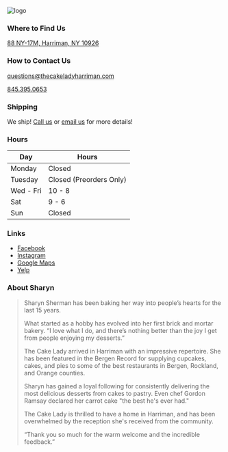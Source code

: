 <link rel="shortcut icon" type="image/png" href="./images/favicon.png">

![logo](./images/logo.avif)

### Where to Find Us
[88 NY-17M, Harriman, NY 10926](https://goo.gl/maps/Pt9AJTcURvp4d798A)

### How to Contact Us
[questions@thecakeladyharriman.com](mailto:questions@thecakeladyharriman.com)

[845.395.0653](tel:18453950653)

### Shipping
We ship! [Call us](tel:18453950653) or [email us](mailto:questions@thecakeladyharriman.com?subject=I%20have%20a%20question%20about%20shipping) for more details!

### Hours

| Day | Hours |
| --- | ----- |
| Monday | Closed |
| Tuesday | Closed (Preorders Only) |
| Wed - Fri | 10 - 8 |
| Sat | 9 - 6 |
| Sun | Closed |

### Links
- [Facebook](https://www.facebook.com/cakelady2561/)
- [Instagram](https://www.instagram.com/originalcakelady/)
- [Google Maps](https://goo.gl/maps/NAPLWLsCb5Sj2cEA9)
- [Yelp](https://www.yelp.com/biz/the-cake-lady-desserts-and-cafe-harriman)

### About Sharyn

> Sharyn Sherman has been baking her way into people’s hearts for the last 15 years.
>
> What started as a hobby has evolved into her first brick and mortar bakery. “I love what I do, and there’s nothing better than the joy I get from people enjoying my desserts.”
>
> The Cake Lady arrived in Harriman with an impressive repertoire. She has been featured in the Bergen Record for supplying cupcakes, cakes, and pies to some of the best restaurants in Bergen, Rockland, and Orange counties.
>
> Sharyn has gained a loyal following for consistently delivering the most delicious desserts from cakes to pastry. Even chef Gordon Ramsay declared her carrot cake "the best he's ever had."
>
> The Cake Lady is thrilled to have a home in Harriman, and has been overwhelmed by the reception she's received from the community.
>
> “Thank you so much for the warm welcome and the incredible feedback.”
